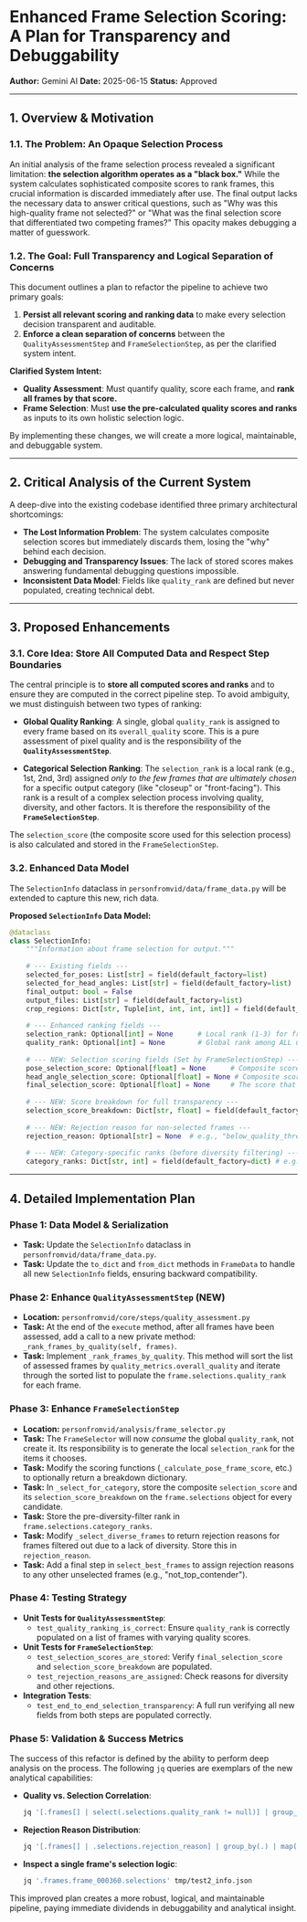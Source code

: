 # **Enhanced Frame Selection Scoring: A Plan for Transparency and Debuggability**

**Author:** Gemini AI
**Date:** 2025-06-15
**Status:** Approved

---

## 1. Overview & Motivation

### 1.1. The Problem: An Opaque Selection Process

An initial analysis of the frame selection process revealed a significant limitation: **the selection algorithm operates as a "black box."** While the system calculates sophisticated composite scores to rank frames, this crucial information is discarded immediately after use. The final output lacks the necessary data to answer critical questions, such as "Why was this high-quality frame not selected?" or "What was the final selection score that differentiated two competing frames?" This opacity makes debugging a matter of guesswork.

### 1.2. The Goal: Full Transparency and Logical Separation of Concerns

This document outlines a plan to refactor the pipeline to achieve two primary goals:
1.  **Persist all relevant scoring and ranking data** to make every selection decision transparent and auditable.
2.  **Enforce a clean separation of concerns** between the `QualityAssessmentStep` and `FrameSelectionStep`, as per the clarified system intent.

**Clarified System Intent:**
-   **Quality Assessment**: Must quantify quality, score each frame, and **rank all frames by that score.**
-   **Frame Selection**: Must **use the pre-calculated quality scores and ranks** as inputs to its own holistic selection logic.

By implementing these changes, we will create a more logical, maintainable, and debuggable system.

---

## 2. Critical Analysis of the Current System

A deep-dive into the existing codebase identified three primary architectural shortcomings:

-   **The Lost Information Problem**: The system calculates composite selection scores but immediately discards them, losing the "why" behind each decision.
-   **Debugging and Transparency Issues**: The lack of stored scores makes answering fundamental debugging questions impossible.
-   **Inconsistent Data Model**: Fields like `quality_rank` are defined but never populated, creating technical debt.

---

## 3. Proposed Enhancements

### 3.1. Core Idea: Store All Computed Data and Respect Step Boundaries

The central principle is to **store all computed scores and ranks** and to ensure they are computed in the correct pipeline step. To avoid ambiguity, we must distinguish between two types of ranking:

-   **Global Quality Ranking**: A single, global `quality_rank` is assigned to every frame based on its `overall_quality` score. This is a pure assessment of pixel quality and is the responsibility of the **`QualityAssessmentStep`**.

-   **Categorical Selection Ranking**: The `selection_rank` is a local rank (e.g., 1st, 2nd, 3rd) assigned *only to the few frames that are ultimately chosen* for a specific output category (like "closeup" or "front-facing"). This rank is a result of a complex selection process involving quality, diversity, and other factors. It is therefore the responsibility of the **`FrameSelectionStep`**.

The `selection_score` (the composite score used for this selection process) is also calculated and stored in the `FrameSelectionStep`.

### 3.2. Enhanced Data Model

The `SelectionInfo` dataclass in `personfromvid/data/frame_data.py` will be extended to capture this new, rich data.

**Proposed `SelectionInfo` Data Model:**

```python
@dataclass
class SelectionInfo:
    """Information about frame selection for output."""
    
    # --- Existing fields ---
    selected_for_poses: List[str] = field(default_factory=list)
    selected_for_head_angles: List[str] = field(default_factory=list)
    final_output: bool = False
    output_files: List[str] = field(default_factory=list)
    crop_regions: Dict[str, Tuple[int, int, int, int]] = field(default_factory=dict)
    
    # --- Enhanced ranking fields ---
    selection_rank: Optional[int] = None      # Local rank (1-3) for frames *chosen* for a category
    quality_rank: Optional[int] = None        # Global rank among ALL usable candidates (Set by QualityAssessmentStep)
    
    # --- NEW: Selection scoring fields (Set by FrameSelectionStep) ---
    pose_selection_score: Optional[float] = None      # Composite score used for pose categories
    head_angle_selection_score: Optional[float] = None # Composite score used for head angle categories
    final_selection_score: Optional[float] = None     # The score that determined the frame's final selection
    
    # --- NEW: Score breakdown for full transparency ---
    selection_score_breakdown: Dict[str, float] = field(default_factory=dict)  # e.g., {"quality": 0.7, "pose_confidence": 0.2, "face_size": 0.1}
    
    # --- NEW: Rejection reason for non-selected frames ---
    rejection_reason: Optional[str] = None  # e.g., "below_quality_threshold", "insufficient_diversity", "not_top_ranked"
    
    # --- NEW: Category-specific ranks (before diversity filtering) ---
    category_ranks: Dict[str, int] = field(default_factory=dict) # e.g., {"pose_closeup": 1, "head_angle_front": 3}
```

---

## 4. Detailed Implementation Plan

### **Phase 1: Data Model & Serialization**
-   **Task:** Update the `SelectionInfo` dataclass in `personfromvid/data/frame_data.py`.
-   **Task:** Update the `to_dict` and `from_dict` methods in `FrameData` to handle all new `SelectionInfo` fields, ensuring backward compatibility.

### **Phase 2: Enhance `QualityAssessmentStep` (NEW)**
-   **Location:** `personfromvid/core/steps/quality_assessment.py`
-   **Task:** At the end of the `execute` method, after all frames have been assessed, add a call to a new private method: `_rank_frames_by_quality(self, frames)`.
-   **Task:** Implement `_rank_frames_by_quality`. This method will sort the list of assessed frames by `quality_metrics.overall_quality` and iterate through the sorted list to populate the `frame.selections.quality_rank` for each frame.

### **Phase 3: Enhance `FrameSelectionStep`**
-   **Location:** `personfromvid/analysis/frame_selector.py`
-   **Task:** The `FrameSelector` will now *consume* the global `quality_rank`, not create it. Its responsibility is to generate the local `selection_rank` for the items it chooses.
-   **Task:** Modify the scoring functions (`_calculate_pose_frame_score`, etc.) to optionally return a breakdown dictionary.
-   **Task:** In `_select_for_category`, store the composite `selection_score` and its `selection_score_breakdown` on the `frame.selections` object for every candidate.
-   **Task:** Store the pre-diversity-filter rank in `frame.selections.category_ranks`.
-   **Task:** Modify `_select_diverse_frames` to return rejection reasons for frames filtered out due to a lack of diversity. Store this in `rejection_reason`.
-   **Task:** Add a final step in `select_best_frames` to assign rejection reasons to any other unselected frames (e.g., "not_top_contender").

### **Phase 4: Testing Strategy**
-   **Unit Tests for `QualityAssessmentStep`**:
    -   `test_quality_ranking_is_correct`: Ensure `quality_rank` is correctly populated on a list of frames with varying quality scores.
-   **Unit Tests for `FrameSelectionStep`**:
    -   `test_selection_scores_are_stored`: Verify `final_selection_score` and `selection_score_breakdown` are populated.
    -   `test_rejection_reasons_are_assigned`: Check reasons for diversity and other rejections.
-   **Integration Tests**:
    -   `test_end_to_end_selection_transparency`: A full run verifying all new fields from both steps are populated correctly.

### **Phase 5: Validation & Success Metrics**
The success of this refactor is defined by the ability to perform deep analysis on the process. The following `jq` queries are exemplars of the new analytical capabilities:

-   **Quality vs. Selection Correlation**:
    ```bash
    jq '[.frames[] | select(.selections.quality_rank != null)] | group_by(.selections.final_output) | map({selected: .[0].selections.final_output, avg_quality_rank: (map(.selections.quality_rank) | add / length)})' tmp/test2_info.json
    ```
-   **Rejection Reason Distribution**:
    ```bash
    jq '[.frames[] | .selections.rejection_reason] | group_by(.) | map({reason: .[0], count: length})' tmp/test2_info.json
    ```
-   **Inspect a single frame's selection logic**:
    ```bash
    jq '.frames.frame_000360.selections' tmp/test2_info.json
    ```

This improved plan creates a more robust, logical, and maintainable pipeline, paying immediate dividends in debuggability and analytical insight. 